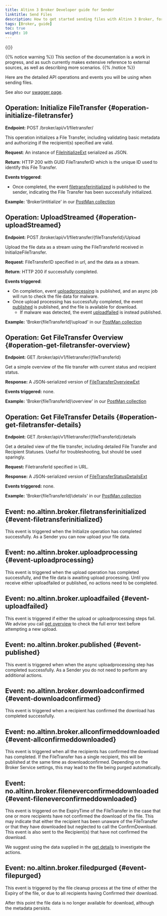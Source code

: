```yaml
---
title: Altinn 3 Broker Developer guide for Sender
linktitle: Send Files
description: How to get started sending files with Altinn 3 Broker, for developers
tags: [Broker, guide]
toc: true
weight: 10
---
```


{{<children />}}

{{% notice warning  %}}
This section of the documentation is a work in progress, and as such currently makes extensive reference to external sources, as well as describing more scenarios.
{{% /notice %}}

Here are the detailed API operations and events you will be using when sending files.

See also our [swagger page](/api/broker/spec/).

## Operation: Initialize FileTransfer {#operation-initialize-filetransfer}

**Endpoint:** POST /broker/api/v1/filetransfer/

This operation initializes a File Transfer, including validating basic metadata and authorizing if the recipient(s) specified are valid.

**Request**: An instance of [FileInitializeExt](https://github.com/Altinn/altinn-broker/blob/main/src/Altinn.Broker.API/Models/FileTransferInitializeExt.cs) serialized as JSON.

**Return**: HTTP 200 with GUID FileTransferID which is the unique ID used to identify this File Transfer.

**Events triggered**:

- Once completed, the event [filetransferinitialized](#event-filetransferinitialized) is published to the sender, indicating the File Transfer has been successfully initialized.

**Example:** 'Broker\Intitialize' in our [PostMan collection](https://github.com/Altinn/altinn-broker/blob/main/altinn3-broker-postman-collection.json)

## Operation: UploadStreamed {#operation-uploadStreamed}

**Endpoint:** POST /broker/api/v1/filetransfer/{fileTransferId}/Upload

Upload the file data as a stream using the FileTransferId received in InitializeFileTransfer.

**Request**: FileTransferID specified in url, and the data as a stream.

**Return**: HTTP 200 if successfully completed.

**Events triggered**:

- On completion, event [uploadprocessing](#event-uploadprocessing) is published, and an async job will run to check the file data for malware.
- Once upload processing has successfully completed, the event [published](#event-published) is published, and the file is available for download.
  - If malware was detected, the event [uploadfailed](#event-uploadfailed) is instead published.

**Example:** 'Broker\{fileTransferId}\upload' in our [PostMan collection](https://github.com/Altinn/altinn-broker/blob/main/altinn3-broker-postman-collection.json)

## Operation: Get FileTransfer Overview {#operation-get-filetransfer-overview}

**Endpoint:** GET /broker/api/v1/filetransfer/{fileTransferId}

Get a simple overview of the file transfer with current status and recipient status.

**Response:** A JSON-serialized version of [FileTransferOverviewExt](https://github.com/Altinn/altinn-broker/blob/main/src/Altinn.Broker.API/Models/FileTransferOverviewExt.cs)

**Events triggered:** none.

**Example:** 'Broker\{fileTransferId}\overview' in our [PostMan collection](https://github.com/Altinn/altinn-broker/blob/main/altinn3-broker-postman-collection.json)

## Operation: Get FileTransfer Details {#operation-get-filetransfer-details}

**Endpoint:** GET /broker/api/v1/filetransfer/{fileTransferId}/details

Get a detailed view of the file transfer, including detailed File Transfer and Recipient Statuses. Useful for troubleshooting, but should be used sparingly.

**Request:** FiletransferId specified in URL.

**Response:** A JSON-serialized version of [FileTransferStatusDetailsExt](https://github.com/Altinn/altinn-broker/blob/main/src/Altinn.Broker.API/Models/FileTransferStatusDetailsExt.cs)

**Events triggered:** none.

**Example:** 'Broker\{fileTransferId}\details' in our [PostMan collection](https://github.com/Altinn/altinn-broker/blob/main/altinn3-broker-postman-collection.json)

## Event: no.altinn.broker.filetransferinitialized {#event-filetransferinitialized}

This event is triggered when the Initialize operation has completed successfully.
As a Sender you can now upload your file data.

## Event: no.altinn.broker.uploadprocessing {#event-uploadprocessing}

This event is triggered when the upload operation has completed successfully, and the file data is awaiting upload processing.
Until you receive either uploadfailed or published, no actions need to be completed.

## Event: no.altinn.broker.uploadfailed {#event-uploadfailed}

This event is triggered if either the upload or uploadprocessing steps fail. We advise you call [get overview](#operation-get-filetransfer-overview) to check the full error text before attempting a new upload.

## Event: no.altinn.broker.published {#event-published}

This event is triggered when when the async uploadprocessing step has completed successfully.
As a Sender you do not need to perform any additional actions.

## Event: no.altinn.broker.downloadconfirmed {#event-downloadconfirmed}

This event is triggered when a recipient has confirmed the download has completed successfully.

## Event: no.altinn.broker.allconfirmeddownloaded {#event-allconfirmeddownloaded}

This event is triggered when all the recipients has confirmed the download has completed. If the FileTransfer has a single recipient, this will be published at the same time as downloadconfirmed.
Depending on the Broker Service settings, this may lead to the file being purged automatically.

## Event: no.altinn.broker.fileneverconfirmeddownloaded {#event-fileneverconfirmeddownloaded}

This event is triggered on the ExpiryTime of the FileTransfer in the case that one or more recipients have not confirmed the download of the file.
This may indicate that either the recipient has been unaware of the FileTransfer or that they have downloaded but neglected to call the ConfirmDownload.
This event is also sent to the Recipient(s) that have not confirmed the download.

We suggest using the data supplied in the [get details](#operation-get-filetransfer-details) to investigate the actions.

## Event: no.altinn.broker.filedpurged {#event-filepurged}

This event is triggered by the file cleanup process at the time of either the Expiry of the file, or due to all recipients having Confirmed their download.

After this point the file data is no longer available for download, although the metadata persists.

